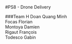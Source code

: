 #PS8 - Drone Delivery

###Team H
Doan Quang Minh\
Focas Florian\
Montoya Damien\
Rigaut François\
Todesco Gabin



